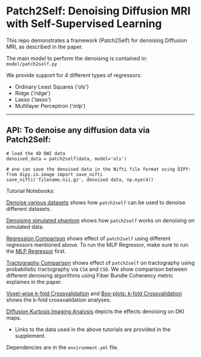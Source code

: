 # Patch2Self: Denoising Diffusion MRI with Self-Supervised Learning

This repo demonstrates a framework (Patch2Self) for denoising Diffusion MRI, as described in the paper. 

The main model to perform the denoising is contained in: 
`model/patch2self.py`

We provide support for 4 different types of regressors: 
- Ordinary Least Squares ('ols')
- Ridge ('ridge')
- Lasso ('lasso')
- Multilayer Perceptron ('mlp')
***

## API: To denoise any diffusion data via Patch2Self:
```
# load the 4D DWI data 
denoised_data = patch2self(data, model='ols')

# one can save the denoised data in the Nifti file format using DIPY:
from dipy.io.image import save_nifti
save_nifti('filename.nii.gz', denoised data, np.eye(4))
```
Tutorial Notebooks:

[Denoise various datasets](notebooks/Denoise_Various_Data.ipynb) shows how `patch2self` can be used to denoise different datasets. 

[Denoising simulated phantom](notebooks/Phantom_Denoising.ipynb) shows how `patch2self` works on denoising on simulated data. 

[Regression Comparison](notebooks/Regression_Comparison.ipynb) shows effect of `patch2self` using different regressors mentioned above. To run the MLP Regressor, make sure to run the [MLP Regressor](notebooks/Regression_MLP.ipynb) first.

[Tractography Comparison](notebooks/Tracking_FiberBundleCoherency.ipynb) shows effect of `patch2self` on tractography using probabilistic tractography via `CSA` and `CSD`. We show comparison between different denoising algorithms using Fiber Bundle Coherency metric explaines in the paper.

[Voxel-wise k-fold Crossvalidation](notebooks/voxel_k-fold_crossvalidation.ipynb) and [Box-plots: k-fold Crossvalidation](notebooks/R2_K-Fold_Box_Plots.ipynb) shows the k-fold crossvalidation analyses. 

[Diffusion Kurtosis Imaging Analysis](notebooks/DKI_Effects_Denoising.ipynb) depicts the effects denoising on DKI maps. 

- Links to the data used in the above tutorials are provided in the supplement.

Dependencies are in the `environment.yml` file.
